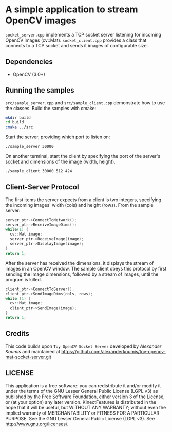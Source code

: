 # A simple application to stream OpenCV images

`socket_server.cpp` implements a TCP socket server listening for incoming OpenCV images (cv::Mat). `socket_client.cpp` provides a class that connects to a TCP socket and sends it images of configurable size.

## Dependencies

* OpenCV (3.0+)

## Running the samples

`src/sample_server.cpp` and `src/sample_client.cpp` demonstrate how to use the classes. Build the samples with cmake:
```bash
mkdir build
cd build
cmake ../src
```

Start the server, providing which port to listen on:
```bash
./sample_server 30000
```

On another terminal, start the client by specifying the port of the server's socket and dimensions of the image (width, height). 
```bash
./sample_client 30000 512 424
```

## Client-Server Protocol
The first items the server expects from a client is two integers, specifying the incoming images' width (cols) and height (rows). From the sample server:
```c++
server_ptr->ConnectToNetwork();
server_ptr->ReceiveImageDims();
while(1) {
  cv::Mat image;
  server_ptr->ReceiveImage(image);
  server_ptr->DisplayImage(image);
}
return 1;
```

After the server has received the dimensions, it displays the stream of images in an OpenCV window.
The sample client obeys this protocol by first sending the image dimensions, followed by a stream of images, until the program is killed.
```c++
client_ptr->ConnectToServer();
client_ptr->SendImageDims(cols, rows);
while (1) {
  cv::Mat image;
  client_ptr->SendImage(image);
}
return 1;
```

## Credits
This code builds upon `Toy OpenCV Socket Server` developed by *Alexander Koumis* and maintained at <https://github.com/alexanderkoumis/toy-opencv-mat-socket-server.git>

## LICENSE
This application is a free software: you can redistribute it and/or modify it under the terms of the GNU Lesser General Public License (LGPL v3) as published by the Free Software Foundation, either version 3 of the License, or (at your option) any later version. KinectFeatures is distributed in the hope that it will be useful, but WITHOUT ANY WARRANTY; without even the implied warranty of MERCHANTABILITY or FITNESS FOR A PARTICULAR PURPOSE. See the GNU Lesser General Public License (LGPL v3). See <http://www.gnu.org/licenses/>.